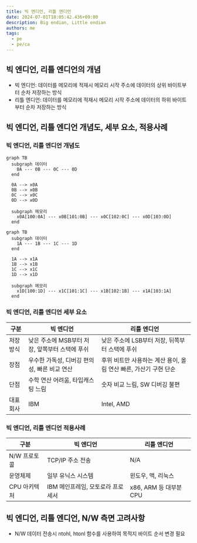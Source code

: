 ```yaml
---
title: 빅 엔디언, 리틀 엔디언
date: 2024-07-01T18:05:42.436+09:00
description: Big endian, Little endian
authors: me
tags: 
  - pe
  - pe/ca 
---
```


## 빅 엔디언, 리틀 엔디언의 개념

- 빅 엔디언: 데이터를 메모리에 적재시 메모리 시작 주소에 데이터의 상위 바이트부터 순차 저장하는 방식
- 리틀 엔디언: 데이터를 메모리에 적재시 메모리 시작 주소에 데이터의 하위 바이트부터 순차 저장하는 방식

## 빅 엔디언, 리틀 엔디언 개념도, 세부 요소, 적용사례

### 빅 엔디언, 리틀 엔디언 개념도

```mermaid
graph TB
  subgraph 데이터
    0A --- 0B --- 0C --- 0D
  end

  0A --> x0A
  0B --> x0B
  0C --> x0C
  0D --> x0D

  subgraph 메모리
    x0A[100:0A] --- x0B[101:0B] --- x0C[102:0C] --- x0D[103:0D]
  end
```

```mermaid
graph TB
  subgraph 데이터
    1A --- 1B --- 1C --- 1D
  end

  1A --> x1A
  1B --> x1B
  1C --> x1C
  1D --> x1D

  subgraph 메모리
    x1D[100:1D] --- x1C[101:1C] --- x1B[102:1B] --- x1A[103:1A]
  end
```

### 빅 엔디언, 리틀 엔디언 세부 요소

| 구분 | 빅 엔디언 | 리틀 엔디언 |
| --- | --- | --- |
| 저장방식 | 낮은 주소에 MSB부터 저장, 앞쪽부터 스택에 푸쉬 | 낮은 주소에 LSB부터 저장, 뒤쪽부터 스택에 푸쉬 |
| 장점 | 우수한 가독성, 디버깅 편의성, 빠른 비교 연산 | 후위 비트만 사용하는 계산 용이, 올림 연산 빠른, 가산기 구현 단순 |
| 단점 | 수학 연산 어려움, 타입캐스팅 느림 | 숫자 비교 느림, SW 디버깅 불편 |
| 대표회사 | IBM | Intel, AMD |

### 빅 엔디언, 리틀 엔디언 적용사례

| 구분 | 빅 엔디언 | 리틀 엔디언 |
| --- | --- | --- |
| N/W 프로토콜 | TCP/IP 주소 전송 | N/A |
| 운영체제 | 일부 유닉스 시스템 | 윈도우, 맥, 리눅스 |
| CPU 아키텍처 | IBM 메인프레임, 모토로라 프로세서 | x86, ARM 등 대부분 CPU |

## 빅 엔디언, 리틀 엔디언, N/W 측면 고려사항

- N/W 데이터 전송시 ntohl, htonl 함수를 사용하여 목적지 바이트 순서 변경 필요
